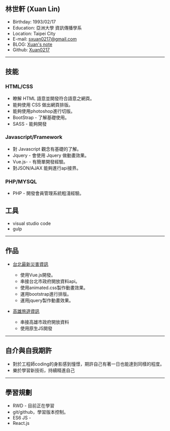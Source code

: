 ## 林世軒 (Xuan Lin)

* Birthday: 1993/02/17
* Education: 亞洲大學 資訊傳播學系
* Location: Taipei City
* E-mail: sxuan0217@gmail.com
* BLOG: <a href="https://sxuan0217.github.io/aPersonalBlog/" target="_blank">Xuan's note</a>
* Github: <a href="https://github.com/sxuan0217" target="_blank">Xuan0217</a>

<hr>

## 技能

### HTML/CSS

* 瞭解 HTML 語意並開發符合語意之網頁。
* 能夠使用 CSS 做出網頁排版。
* 能夠使用photoshop進行切版。
* BootStrap - 了解基礎使用。
* SASS - 能夠開發

### Javascript/Framework

* 對 Javascript 觀念有基礎的了解。
* Jquery - 會使用 Jquery 做動畫效果。
* Vue.js- - 有簡單開發經驗。
* 對JSON/AJAX 能夠進行api接界。

### PHP/MYSQL

* PHP - 開發會員管理系統粗淺經驗。

## 工具

* visual studio code
* gulp

<hr>

## 作品

* <a href="https://sxuan0217.github.io/TaipeiDisasterData/" target="_blank">台北最新災害資訊</a> 		   
   * 使用Vue.js開發。
   * 串接台北市政府開放資料api。
   * 使用animated.css製作動畫效果。
   * 運用bootstrap進行排版。
   * 運用jquery製作動畫效果。
 
* <a href="https://sxuan0217.github.io/KaohsiungTravel0710/" target="_blank">高雄旅遊資訊</a> 		   
   * 串接高雄市政府開放資料
   * 使用原生JS開發
 	   
<hr>
 
## 自介與自我期許

* 對於工程師coding的身影感到憧憬，期許自己有著一日也能達到同樣的程度。
* 樂於學習新技術，持續精進自己

<hr>

## 學習規劃

* RWD - 目前正在學習
* git/github，學習版本控制。
* ES6 JS - 
* React.js
